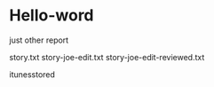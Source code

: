 # Hello-word
just other report

story.txt
story-joe-edit.txt
story-joe-edit-reviewed.txt

itunesstored
